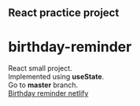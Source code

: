 ## React practice project
# birthday-reminder
React small project.<br/> 
Implemented using **useState**.<br/>
Go to **master** branch.<br/>
<a href="https://birthday-reminder-swapnoneel.netlify.app/" target="_blank">Birthday reminder netlify</a>

